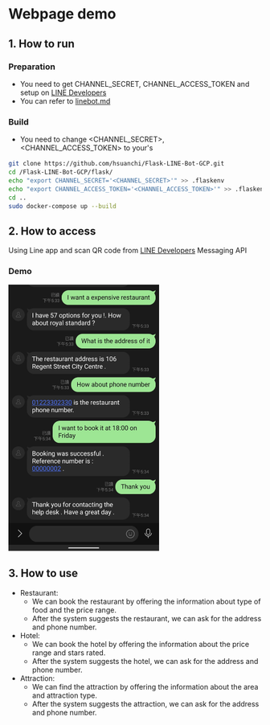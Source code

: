 # Webpage demo

## 1. How to run

### Preparation
* You need to get CHANNEL_SECRET, CHANNEL_ACCESS_TOKEN and setup on [LINE Developers](https://developers.line.biz)
* You can refer to [linebot.md](https://mllab.asuscomm.com:12960/s/e5OzBzhDn)

### Build
* You need to change <CHANNEL_SECRET>, <CHANNEL_ACCESS_TOKEN> to your's
```bash
git clone https://github.com/hsuanchi/Flask-LINE-Bot-GCP.git
cd /Flask-LINE-Bot-GCP/flask/
echo "export CHANNEL_SECRET='<CHANNEL_SECRET>'" >> .flaskenv
echo "export CHANNEL_ACCESS_TOKEN='<CHANNEL_ACCESS_TOKEN>'" >> .flaskenv
cd ..
sudo docker-compose up --build
```

## 2. How to access
Using Line app and scan QR code from [LINE Developers](https://developers.line.biz) Messaging API

### Demo

<img src="./line.jpg" width="300">


## 3. How to use
* Restaurant:
  * We can book the restaurant by offering the information about type of food and the price range.
  * After the system suggests the restaurant, we can ask for the address and phone number.
* Hotel:
  * We can book the hotel by offering the information about the price range and stars rated.
  * After the system suggests the hotel, we can ask for the address and phone number.
* Attraction:
  * We can find the attraction by offering the information about the area and attraction type.
  * After the system suggests the attraction, we can ask for the address and phone number.
